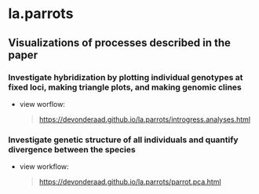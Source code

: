 # la.parrots

Visualizations of processes described in the paper
------------

### Investigate hybridization by plotting individual genotypes at fixed loci, making triangle plots, and making genomic clines
*   view worflow:
    > <https://devonderaad.github.io/la.parrots/introgress.analyses.html>

### Investigate genetic structure of all individuals and quantify divergence between the species
*   view workflow:
    > <https://devonderaad.github.io/la.parrots/parrot.pca.html>
